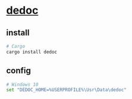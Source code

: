 # [dedoc](https://github.com/toiletbril/dedoc)

## install

```sh
# Cargo
cargo install dedoc
```

## config

```sh
# Windows 10
set "DEDOC_HOME=%USERPROFILE%\Usr\Data\dedoc"
```
